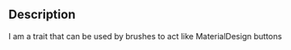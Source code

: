 Description
-------------------------

I am a trait that can be used by brushes to act like MaterialDesign buttons